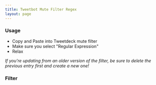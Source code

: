 ```yaml
---
title: Tweetbot Mute Filter Regex
layout: page
---
```


### Usage

- Copy and Paste into Tweetdeck mute filter
- Make sure you select "Regular Expression"
- Relax

_If you're updating from an older version of the filter, be sure to delete the previous entry first and create a new one!_

### Filter

<script src="https://gist.github.com/vmstan/1ba3a5a161b6c3f462e654d4b362b3c0.js"></script>
